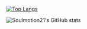 [![Top Langs](https://github-readme-stats.vercel.app/api/top-langs/?username=soulmotion21&layout=compact&count_private=true)](https://github.com/anuraghazra/github-readme-stats)

![Soulmotion21's GitHub stats](https://github-readme-stats.vercel.app/api?username=soulmotion21&show_icons=true&theme=radical&count_private=true)



<!--
**soulmotion21/soulmotion21** is a ✨ _special_ ✨ repository because its `README.md` (this file) appears on your GitHub profile.

Here are some ideas to get you started:

- 🔭 I’m currently working on ...
- 🌱 I’m currently learning ...
- 👯 I’m looking to collaborate on ...
- 🤔 I’m looking for help with ...
- 💬 Ask me about ...
- 📫 How to reach me: ...
- 😄 Pronouns: ...
- ⚡ Fun fact: ...
-->
